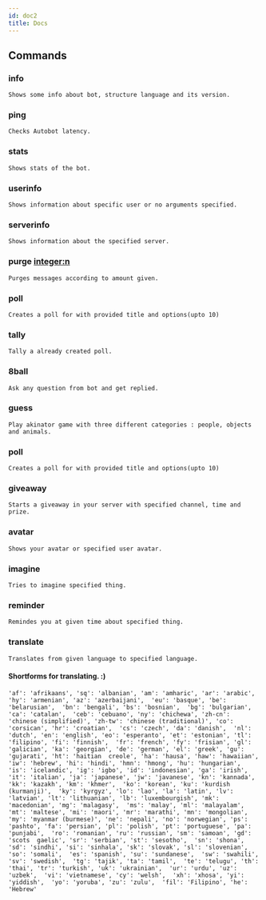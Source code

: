 ```yaml
---
id: doc2
title: Docs
---
```


## Commands

### **info** 
`Shows some info about bot, structure language and its version.`

### **ping** 
`Checks Autobot latency.`

### **stats**
`Shows stats of the bot.`

### **userinfo**
`Shows information about specific user or no arguments specified.`

### **serverinfo**
`Shows information about the specified server.`

### **purge <integer:n>**
`Purges messages according to amount given.`

### **poll**
`Creates a poll for with provided title and options(upto 10)`

### **tally**
`Tally a already created poll.`

### **8ball**
`Ask any question from bot and get replied.`

### **guess**
`Play akinator game with three different categories : people, objects and animals.`

### **poll**
`Creates a poll for with provided title and options(upto 10)`

### **giveaway**
`Starts a giveaway in your server with specified channel, time and prize.`

### **avatar**
`Shows your avatar or specified user avatar.`

### **imagine**
`Tries to imagine specified thing.`

### **reminder**
`Remindes you at given time about specified thing.`

### **translate**
`Translates from given language to specified language.`
#### Shortforms for translating. :)

`'af': 'afrikaans', 'sq': 'albanian',
'am': 'amharic', 'ar': 'arabic',
'hy': 'armenian', 'az': 'azerbaijani', 
'eu': 'basque', 'be': 'belarusian', 
'bn': 'bengali', 'bs': 'bosnian', 
'bg': 'bulgarian', 'ca': 'catalan', 
'ceb': 'cebuano', 'ny': 'chichewa',
'zh-cn': 'chinese (simplified)', 'zh-tw': 'chinese (traditional)',
'co': 'corsican', 'hr': 'croatian', 
'cs': 'czech', 'da': 'danish', 
'nl': 'dutch', 'en': 'english',
'eo': 'esperanto', 'et': 'estonian',
'tl': 'filipino', 'fi': 'finnish', 
'fr': 'french', 'fy': 'frisian',
'gl': 'galician', 'ka': 'georgian',
'de': 'german', 'el': 'greek',
'gu': 'gujarati', 'ht': 'haitian  creole',
'ha': 'hausa', 'haw': 'hawaiian',
'iw': 'hebrew', 'hi': 'hindi',
'hmn': 'hmong', 'hu': 'hungarian', 
'is': 'icelandic', 'ig': 'igbo',
'id': 'indonesian', 'ga': 'irish',
'it': 'italian', 'ja': 'japanese',
'jw': 'javanese', 'kn': 'kannada', 
'kk': 'kazakh', 'km': 'khmer', 
'ko': 'korean', 'ku': 'kurdish (kurmanji)', 
'ky': 'kyrgyz', 'lo': 'lao',
'la': 'latin', 'lv': 'latvian',
'lt': 'lithuanian', 'lb': 'luxembourgish',
'mk': 'macedonian', 'mg': 'malagasy', 
'ms': 'malay', 'ml': 'malayalam', 
'mt': 'maltese', 'mi': 'maori',
'mr': 'marathi', 'mn': 'mongolian', 
'my': 'myanmar (burmese)', 'ne': 'nepali',
'no': 'norwegian', 'ps': 'pashto',
'fa': 'persian', 'pl': 'polish',
'pt': 'portuguese', 'pa': 'punjabi', 
'ro': 'romanian', 'ru': 'russian',
'sm': 'samoan', 'gd': 'scots  gaelic',
'sr': 'serbian', 'st': 'sesotho', 
'sn': 'shona', 'sd': 'sindhi',
'si': 'sinhala', 'sk': 'slovak',
'sl': 'slovenian', 'so': 'somali', 
'es': 'spanish', 'su': 'sundanese', 
'sw': 'swahili', 'sv': 'swedish', 
'tg': 'tajik', 'ta': 'tamil', 
'te': 'telugu', 'th': 'thai',
'tr': 'turkish', 'uk': 'ukrainian', 
'ur': 'urdu', 'uz': 'uzbek', 
'vi': 'vietnamese', 'cy': 'welsh', 
'xh': 'xhosa', 'yi': 'yiddish', 
'yo': 'yoruba', 'zu': 'zulu', 
'fil': 'Filipino', 'he': 'Hebrew'`
  